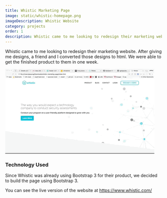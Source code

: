 ```yaml
---
title: Whistic Marketing Page
image: static/whistic-homepage.png
imageDescription: Whistic Website
category: projects
order: 1
description: Whistic came to me looking to redesign their marketing website.  After giving me designs, a friend and I converted those designs to html.
---
```


Whistic came to me looking to redesign their marketing website.  After giving me designs, a friend and I converted those designs to html.  We were able to get the finished product to them in one week.

![Scrolling through whistic's home page](/static/images/giphy-whistic-marketing-scrolling.gif)

### Technology Used
Since Whistic was already using Bootstrap 3 for their product, we decided to build the page using Bootstrap 3.

You can see the live version of the website at <https://www.whistic.com/>